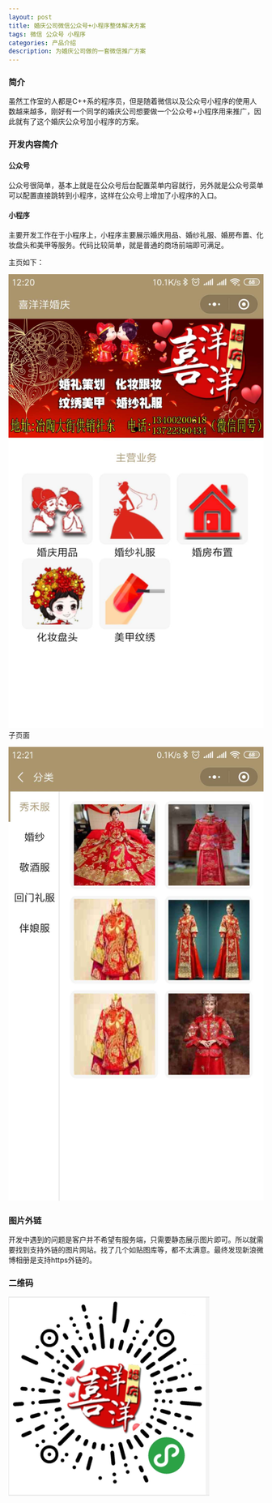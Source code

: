 ```yaml
---
layout: post
title: 婚庆公司微信公众号+小程序整体解决方案
tags: 微信 公众号 小程序
categories: 产品介绍
description: 为婚庆公司做的一套微信推广方案
---
```


### 简介

虽然工作室的人都是C++系的程序员，但是随着微信以及公众号小程序的使用人数越来越多，刚好有一个同学的婚庆公司想要做一个公众号+小程序用来推广，因此就有了这个婚庆公众号加小程序的方案。

### 开发内容简介

#### 公众号

公众号很简单，基本上就是在公众号后台配置菜单内容就行，另外就是公众号菜单可以配置直接跳转到小程序，这样在公众号上增加了小程序的入口。

#### 小程序

主要开发工作在于小程序上，小程序主要展示婚庆用品、婚纱礼服、婚房布置、化妆盘头和美甲等服务。代码比较简单，就是普通的商场前端即可满足。

主页如下：

![主页](https://github.com/liuleidong/MarkdownImg/blob/master/Marriage/index.jpg?raw=true)子页面

![子页面](https://github.com/liuleidong/MarkdownImg/blob/master/Marriage/catagory.jpg?raw=true)

### 图片外链

开发中遇到的问题是客户并不希望有服务端，只需要静态展示图片即可。所以就需要找到支持外链的图片网站。找了几个如贴图库等，都不太满意。最终发现新浪微博相册是支持https外链的。

### 二维码

![小程序](https://github.com/liuleidong/MarkdownImg/blob/master/Marriage/qrcode.png?raw=true)